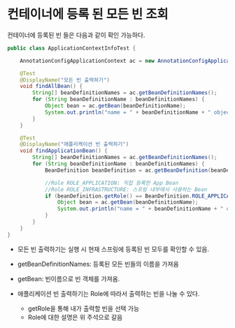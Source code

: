# 컨테이너에 등록 된 모든 빈 조회

컨테이너에 등록된 빈 들은 다음과 같이 확인 가능하다.

```java
public class ApplicationContextInfoTest {

    AnnotationConfigApplicationContext ac = new AnnotationConfigApplicationContext(AppConfig.class);

    @Test
    @DisplayName("모든 빈 출력하기")
    void findAllBean() {
        String[] beanDefinitionNames = ac.getBeanDefinitionNames();
        for (String beanDefinitionName : beanDefinitionNames) {
            Object bean = ac.getBean(beanDefinitionName);
            System.out.println("name = " + beanDefinitionName + " object = " + bean);
        }
    }

    @Test
    @DisplayName("애플리케이션 빈 출력하기")
    void findApplicationBean() {
        String[] beanDefinitionNames = ac.getBeanDefinitionNames();
        for (String beanDefinitionName : beanDefinitionNames) {
            BeanDefinition beanDefinition = ac.getBeanDefinition(beanDefinitionName);

            //Role ROLE_APPLICATION: 직접 등록한 App Bean
            //Role ROLE_INFRASTRUCTURE: 스프링 내부에서 사용하는 Bean
            if (beanDefinition.getRole() == BeanDefinition.ROLE_APPLICATION) {
                Object bean = ac.getBean(beanDefinitionName);
                System.out.println("name = " + beanDefinitionName + " object = " + bean);
            }
        }
    }
}
```

* 모든 빈 출력하기는 실행 시 현재 스프링에 등록된 빈 모두를 확인할 수 있음.
* getBeanDefinitionNames: 등록된 모든 빈들의 이름을 가져옴
* getBean: 빈이름으로 빈 객체를 가져옴.


* 애플리케이션 빈 출력하기는 Role에 따라서 출력하는 빈을 나눌 수 있다.
  * getRole을 통해 내가 출력할 빈을 선택 가능
  * Role에 대한 설명은 위 주석으로 갈음
